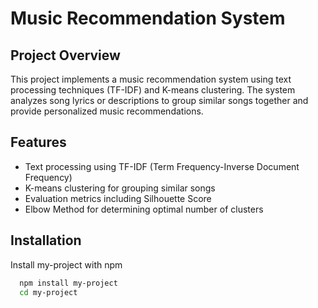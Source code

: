 

# Music Recommendation System

## Project Overview
This project implements a music recommendation system using text processing techniques (TF-IDF) and K-means clustering. The system analyzes song lyrics or descriptions to group similar songs together and provide personalized music recommendations.



## Features

- Text processing using TF-IDF (Term Frequency-Inverse Document Frequency)
- K-means clustering for grouping similar songs
- Evaluation metrics including Silhouette Score
- Elbow Method for determining optimal number of clusters



## Installation

Install my-project with npm

```bash
  npm install my-project
  cd my-project
```
    
